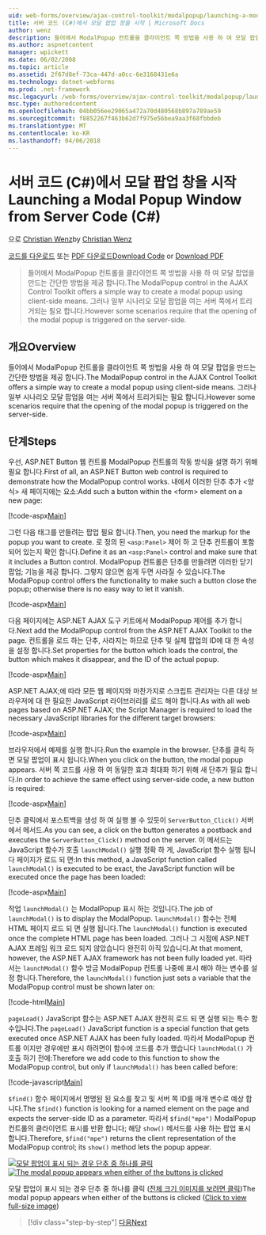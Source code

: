 ```yaml
---
uid: web-forms/overview/ajax-control-toolkit/modalpopup/launching-a-modal-popup-window-from-server-code-cs
title: 서버 코드 (C#)에서 모달 팝업 창을 시작 | Microsoft Docs
author: wenz
description: 들어에서 ModalPopup 컨트롤을 클라이언트 쪽 방법을 사용 하 여 모달 팝업을 만드는 간단한 방법을 제공 합니다. 그러나 일부 시나리오에서는 t 해야...
ms.author: aspnetcontent
manager: wpickett
ms.date: 06/02/2008
ms.topic: article
ms.assetid: 2f67d8ef-73ca-447d-a0cc-6e3168431e6a
ms.technology: dotnet-webforms
ms.prod: .net-framework
msc.legacyurl: /web-forms/overview/ajax-control-toolkit/modalpopup/launching-a-modal-popup-window-from-server-code-cs
msc.type: authoredcontent
ms.openlocfilehash: 04bb056ee29065a472a70d480568b897a789ae59
ms.sourcegitcommit: f8852267f463b62d7f975e56bea9aa3f68fbbdeb
ms.translationtype: MT
ms.contentlocale: ko-KR
ms.lasthandoff: 04/06/2018
---
```

<a name="launching-a-modal-popup-window-from-server-code-c"></a><span data-ttu-id="449e2-104">서버 코드 (C#)에서 모달 팝업 창을 시작</span><span class="sxs-lookup"><span data-stu-id="449e2-104">Launching a Modal Popup Window from Server Code (C#)</span></span>
====================
<span data-ttu-id="449e2-105">으로 [Christian Wenz](https://github.com/wenz)</span><span class="sxs-lookup"><span data-stu-id="449e2-105">by [Christian Wenz](https://github.com/wenz)</span></span>

<span data-ttu-id="449e2-106">[코드를 다운로드](http://download.microsoft.com/download/2/4/0/24052038-f942-4336-905b-b60ae56f0dd5/ModalPopup1.cs.zip) 또는 [PDF 다운로드](http://download.microsoft.com/download/b/6/a/b6ae89ee-df69-4c87-9bfb-ad1eb2b23373/modalpopup1CS.pdf)</span><span class="sxs-lookup"><span data-stu-id="449e2-106">[Download Code](http://download.microsoft.com/download/2/4/0/24052038-f942-4336-905b-b60ae56f0dd5/ModalPopup1.cs.zip) or [Download PDF](http://download.microsoft.com/download/b/6/a/b6ae89ee-df69-4c87-9bfb-ad1eb2b23373/modalpopup1CS.pdf)</span></span>

> <span data-ttu-id="449e2-107">들어에서 ModalPopup 컨트롤을 클라이언트 쪽 방법을 사용 하 여 모달 팝업을 만드는 간단한 방법을 제공 합니다.</span><span class="sxs-lookup"><span data-stu-id="449e2-107">The ModalPopup control in the AJAX Control Toolkit offers a simple way to create a modal popup using client-side means.</span></span> <span data-ttu-id="449e2-108">그러나 일부 시나리오 모달 팝업을 여는 서버 쪽에서 트리거되는 필요 합니다.</span><span class="sxs-lookup"><span data-stu-id="449e2-108">However some scenarios require that the opening of the modal popup is triggered on the server-side.</span></span>


## <a name="overview"></a><span data-ttu-id="449e2-109">개요</span><span class="sxs-lookup"><span data-stu-id="449e2-109">Overview</span></span>

<span data-ttu-id="449e2-110">들어에서 ModalPopup 컨트롤을 클라이언트 쪽 방법을 사용 하 여 모달 팝업을 만드는 간단한 방법을 제공 합니다.</span><span class="sxs-lookup"><span data-stu-id="449e2-110">The ModalPopup control in the AJAX Control Toolkit offers a simple way to create a modal popup using client-side means.</span></span> <span data-ttu-id="449e2-111">그러나 일부 시나리오 모달 팝업을 여는 서버 쪽에서 트리거되는 필요 합니다.</span><span class="sxs-lookup"><span data-stu-id="449e2-111">However some scenarios require that the opening of the modal popup is triggered on the server-side.</span></span>

## <a name="steps"></a><span data-ttu-id="449e2-112">단계</span><span class="sxs-lookup"><span data-stu-id="449e2-112">Steps</span></span>

<span data-ttu-id="449e2-113">우선, ASP.NET Button 웹 컨트롤 ModalPopup 컨트롤의 작동 방식을 설명 하기 위해 필요 합니다.</span><span class="sxs-lookup"><span data-stu-id="449e2-113">First of all, an ASP.NET Button web control is required to demonstrate how the ModalPopup control works.</span></span> <span data-ttu-id="449e2-114">내에서 이러한 단추 추가 &lt;양식&gt; 새 페이지에는 요소:</span><span class="sxs-lookup"><span data-stu-id="449e2-114">Add such a button within the &lt;form&gt; element on a new page:</span></span>

[!code-aspx[Main](launching-a-modal-popup-window-from-server-code-cs/samples/sample1.aspx)]

<span data-ttu-id="449e2-115">그런 다음 태그를 만들려는 팝업 필요 합니다.</span><span class="sxs-lookup"><span data-stu-id="449e2-115">Then, you need the markup for the popup you want to create.</span></span> <span data-ttu-id="449e2-116">로 정의 된 `<asp:Panel>` 제어 하 고 단추 컨트롤이 포함 되어 있는지 확인 합니다.</span><span class="sxs-lookup"><span data-stu-id="449e2-116">Define it as an `<asp:Panel>` control and make sure that it includes a Button control.</span></span> <span data-ttu-id="449e2-117">ModalPopup 컨트롤은 단추를 만들려면 이러한 닫기 팝업; 기능을 제공 합니다. 그렇지 않으면 쉽게 두면 사라질 수 있습니다.</span><span class="sxs-lookup"><span data-stu-id="449e2-117">The ModalPopup control offers the functionality to make such a button close the popup; otherwise there is no easy way to let it vanish.</span></span>

[!code-aspx[Main](launching-a-modal-popup-window-from-server-code-cs/samples/sample2.aspx)]

<span data-ttu-id="449e2-118">다음 페이지에는 ASP.NET AJAX 도구 키트에서 ModalPopup 제어를 추가 합니다.</span><span class="sxs-lookup"><span data-stu-id="449e2-118">Next add the ModalPopup control from the ASP.NET AJAX Toolkit to the page.</span></span> <span data-ttu-id="449e2-119">컨트롤을 로드 하는 단추, 사라지는 하므로 단추 및 실제 팝업의 ID에 대 한 속성을 설정 합니다.</span><span class="sxs-lookup"><span data-stu-id="449e2-119">Set properties for the button which loads the control, the button which makes it disappear, and the ID of the actual popup.</span></span>

[!code-aspx[Main](launching-a-modal-popup-window-from-server-code-cs/samples/sample3.aspx)]

<span data-ttu-id="449e2-120">ASP.NET AJAX;에 따라 모든 웹 페이지와 마찬가지로 스크립트 관리자는 다른 대상 브라우저에 대 한 필요한 JavaScript 라이브러리를 로드 해야 합니다.</span><span class="sxs-lookup"><span data-stu-id="449e2-120">As with all web pages based on ASP.NET AJAX; the Script Manager is required to load the necessary JavaScript libraries for the different target browsers:</span></span>

[!code-aspx[Main](launching-a-modal-popup-window-from-server-code-cs/samples/sample4.aspx)]

<span data-ttu-id="449e2-121">브라우저에서 예제를 실행 합니다.</span><span class="sxs-lookup"><span data-stu-id="449e2-121">Run the example in the browser.</span></span> <span data-ttu-id="449e2-122">단추를 클릭 하면 모달 팝업이 표시 됩니다.</span><span class="sxs-lookup"><span data-stu-id="449e2-122">When you click on the button, the modal popup appears.</span></span> <span data-ttu-id="449e2-123">서버 쪽 코드를 사용 하 여 동일한 효과 최대화 하기 위해 새 단추가 필요 합니다.</span><span class="sxs-lookup"><span data-stu-id="449e2-123">In order to achieve the same effect using server-side code, a new button is required:</span></span>

[!code-aspx[Main](launching-a-modal-popup-window-from-server-code-cs/samples/sample5.aspx)]

<span data-ttu-id="449e2-124">단추 클릭에서 포스트백을 생성 하 여 실행 볼 수 있듯이 `ServerButton_Click()` 서버에서 메서드.</span><span class="sxs-lookup"><span data-stu-id="449e2-124">As you can see, a click on the button generates a postback and executes the `ServerButton_Click()` method on the server.</span></span> <span data-ttu-id="449e2-125">이 메서드는 JavaScript 함수가 호출 `launchModal()` 실행 정확 하 게, JavaScript 함수 실행 됩니다 페이지가 로드 되 면:</span><span class="sxs-lookup"><span data-stu-id="449e2-125">In this method, a JavaScript function called `launchModal()` is executed to be exact, the JavaScript function will be executed once the page has been loaded:</span></span>

[!code-aspx[Main](launching-a-modal-popup-window-from-server-code-cs/samples/sample6.aspx)]

<span data-ttu-id="449e2-126">작업 `launchModal()` 는 ModalPopup 표시 하는 것입니다.</span><span class="sxs-lookup"><span data-stu-id="449e2-126">The job of `launchModal()` is to display the ModalPopup.</span></span> <span data-ttu-id="449e2-127">`launchModal()` 함수는 전체 HTML 페이지 로드 되 면 실행 됩니다.</span><span class="sxs-lookup"><span data-stu-id="449e2-127">The `launchModal()` function is executed once the complete HTML page has been loaded.</span></span> <span data-ttu-id="449e2-128">그러나 그 시점에 ASP.NET AJAX 프레임 워크 로드 되지 않았습니다 완전히 아직 있습니다.</span><span class="sxs-lookup"><span data-stu-id="449e2-128">At that moment, however, the ASP.NET AJAX framework has not been fully loaded yet.</span></span> <span data-ttu-id="449e2-129">따라서는 `launchModal()` 함수 방금 ModalPopup 컨트롤 나중에 표시 해야 하는 변수를 설정 합니다.</span><span class="sxs-lookup"><span data-stu-id="449e2-129">Therefore, the `launchModal()` function just sets a variable that the ModalPopup control must be shown later on:</span></span>

[!code-html[Main](launching-a-modal-popup-window-from-server-code-cs/samples/sample7.html)]

<span data-ttu-id="449e2-130">`pageLoad()` JavaScript 함수는 ASP.NET AJAX 완전히 로드 되 면 실행 되는 특수 함수입니다.</span><span class="sxs-lookup"><span data-stu-id="449e2-130">The `pageLoad()` JavaScript function is a special function that gets executed once ASP.NET AJAX has been fully loaded.</span></span> <span data-ttu-id="449e2-131">따라서 ModalPopup 컨트롤 이지만 경우에만 표시 하려면이 함수에 코드를 추가 했습니다 `launchModal()` 가 호출 하기 전에:</span><span class="sxs-lookup"><span data-stu-id="449e2-131">Therefore we add code to this function to show the ModalPopup control, but only if `launchModal()` has been called before:</span></span>

[!code-javascript[Main](launching-a-modal-popup-window-from-server-code-cs/samples/sample8.js)]

<span data-ttu-id="449e2-132">`$find()` 함수 페이지에서 명명된 된 요소를 찾고 및 서버 쪽 ID를 매개 변수로 예상 합니다.</span><span class="sxs-lookup"><span data-stu-id="449e2-132">The `$find()` function is looking for a named element on the page and expects the server-side ID as a parameter.</span></span> <span data-ttu-id="449e2-133">따라서 `$find("mpe")` ModalPopup 컨트롤의 클라이언트 표시를 반환 합니다; 해당 `show()` 메서드를 사용 하는 팝업 표시 합니다.</span><span class="sxs-lookup"><span data-stu-id="449e2-133">Therefore, `$find("mpe")` returns the client representation of the ModalPopup control; its `show()` method lets the popup appear.</span></span>


<span data-ttu-id="449e2-134">[![모달 팝업이 표시 되는 경우 단추 중 하나를 클릭](launching-a-modal-popup-window-from-server-code-cs/_static/image2.png)](launching-a-modal-popup-window-from-server-code-cs/_static/image1.png)</span><span class="sxs-lookup"><span data-stu-id="449e2-134">[![The modal popup appears when either of the buttons is clicked](launching-a-modal-popup-window-from-server-code-cs/_static/image2.png)](launching-a-modal-popup-window-from-server-code-cs/_static/image1.png)</span></span>

<span data-ttu-id="449e2-135">모달 팝업이 표시 되는 경우 단추 중 하나를 클릭 ([전체 크기 이미지를 보려면 클릭](launching-a-modal-popup-window-from-server-code-cs/_static/image3.png))</span><span class="sxs-lookup"><span data-stu-id="449e2-135">The modal popup appears when either of the buttons is clicked ([Click to view full-size image](launching-a-modal-popup-window-from-server-code-cs/_static/image3.png))</span></span>

> [!div class="step-by-step"]
> [<span data-ttu-id="449e2-136">다음</span><span class="sxs-lookup"><span data-stu-id="449e2-136">Next</span></span>](using-modalpopup-with-a-repeater-control-cs.md)
